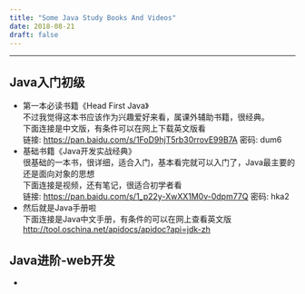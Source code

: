 ```yaml
---
title: "Some Java Study Books And Videos"
date: 2018-08-21
draft: false
---
```


---
## Java入门初级
- 第一本必读书籍《Head First Java》  
不过我觉得这本书应该作为兴趣爱好来看，属课外辅助书籍，很经典。  
下面连接是中文版，有条件可以在网上下载英文版看  
链接: https://pan.baidu.com/s/1FoD9hjT5rb30rrovE99B7A 密码: dum6
- 基础书籍《Java开发实战经典》  
很基础的一本书，很详细，适合入门，基本看完就可以入门了，Java最主要的还是面向对象的思想  
下面连接是视频，还有笔记，很适合初学者看  
链接: https://pan.baidu.com/s/1_p22y-XwXX1M0v-0dpm77Q 密码: hka2  
- 然后就是Java手册啦  
下面连接是Java中文手册，有条件的可以在网上查看英文版  
http://tool.oschina.net/apidocs/apidoc?api=jdk-zh  
## Java进阶-web开发
- 
